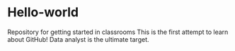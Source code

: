 # Hello-world
Repository for getting started in classrooms
This is the first attempt to learn about GitHub!
Data analyst is the ultimate target.
